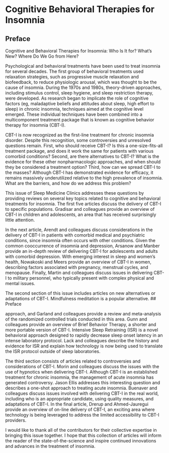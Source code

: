 # Cognitive Behavioral Therapies for Insomnia

## Preface
Cognitive and Behavioral Therapies for Insomnia: Who Is It for? What’s New? Where Do We Go from Here?

Psychological and behavioral treatments have been used to treat insomnia for several decades. The first group of behavioral treatments used relaxation strategies, such as progressive muscle relaxation and biofeedback, to reduce physiologic arousal, which was thought to be the cause of insomnia. During the 1970s and 1980s, theory-driven approaches, including stimulus control, sleep hygiene, and sleep restriction therapy, were developed. As research began to implicate the role of cognitive factors (eg, maladaptive beliefs and attitudes about sleep, high effort to sleep) in chronic insomnia, techniques aimed at the cognitive level emerged. These individual techniques have been combined into a multicomponent treatment package that is known as cognitive behavior therapy for insomnia (CBT-I).

CBT-I is now recognized as the first-line treatment for chronic insomnia disorder. Despite this recognition, some controversies and unresolved questions remain. First, who should receive CBT-I? Is this a one-size-fits-all treatment package, and does it work the same for patients with various comorbid conditions? Second, are there alternatives to CBT-I? What is the evidence for these other nonpharmacologic approaches, and when should they be considered a treatment option? Third, how can we spread CBT-I to the masses? Although CBT-I has demonstrated evidence for efficacy, it remains massively underutilized relative to the high prevalence of insomnia. What are the barriers, and how do we address this problem?

This issue of Sleep Medicine Clinics addresses these questions by providing reviews on several key topics related to cognitive and behavioral treatments for insomnia. The first five articles discuss the delivery of CBT-I to specific populations. Gradisar and colleagues provide an overview of CBT-I in children and adolescents, an area that has received surprisingly little attention.

In the next article, Arendt and colleagues discuss considerations in the delivery of CBT-I in patients with comorbid medical and psychiatric conditions, since insomnia often occurs with other conditions. Given the common cooccurrence of insomnia and depression, Arsanow and Manber provide an in-depth review of delivering CBT-I for adolescents and adults with comorbid depression. With emerging interest in sleep and women’s health, Nowakoski and Meers provide an overview of CBT-I in women, describing factors associated with pregnancy, menstrual cycles, and menopause. Finally, Martin and colleagues discuss issues in delivering CBT-I to military personnel, who typically present with complex physical and mental issues.

The second section of this issue includes articles on new alternatives or adaptations of CBT-I. Mindfulness meditation is a popular alternative. ## Preface

approach, and Garland and colleagues provide a review and meta-analysis of the randomized controlled trials conducted in this area. Gunn and colleagues provide an overview of Brief Behavior Therapy, a shorter and more portable version of CBT-I. Intensive Sleep Retraining (ISR) is a novel behavioral approach designed to rapidly decrease sleep onset latency in an intense laboratory protocol. Lack and colleagues describe the history and evidence for ISR and explain how technology is now being used to translate the ISR protocol outside of sleep laboratories.

The third section consists of articles related to controversies and considerations of CBT-I. Morin and colleagues discuss the issues with the use of hypnotics when delivering CBT-I. Although CBT-I is an established treatment for chronic insomnia, the management of acute insomnia has generated controversy. Jason Ellis addresses this interesting question and describes a one-shot approach to treating acute insomnia. Buenaver and colleagues discuss issues involved with delivering CBT-I in the real world, including who is an appropriate candidate, using quality measures, and adaptations of CBT-I. In the final article, Drerup and Ahmed-Jauregui provide an overview of on-line delivery of CBT-I, an exciting area where technology is being leveraged to address the limited accessibility to CBT-I providers.

I would like to thank all of the contributors for their collective expertise in bringing this issue together. I hope that this collection of articles will inform the reader of the state-of-the-science and inspire continued innovations and advances in the treatment of insomnia. 